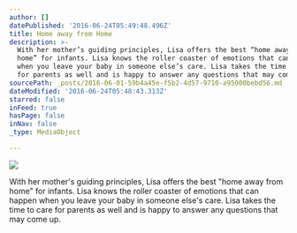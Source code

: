 ```yaml
---
author: []
datePublished: '2016-06-24T05:49:48.496Z'
title: Home away from Home
description: >-
  With her mother’s guiding principles, Lisa offers the best “home away from
  home” for infants. Lisa knows the roller coaster of emotions that can happen
  when you leave your baby in someone else’s care. Lisa takes the time to care
  for parents as well and is happy to answer any questions that may come up.
sourcePath: _posts/2016-06-01-59b4a45e-f5b2-4d57-9710-a95000bebd56.md
dateModified: '2016-06-24T05:48:43.313Z'
starred: false
inFeed: true
hasPage: false
inNav: false
_type: MediaObject

---
```

![](https://the-grid-user-content.s3-us-west-2.amazonaws.com/e1eb9d4c-f6a5-4c77-a77e-f03c8c8435ff.jpg)

With her mother's guiding principles, Lisa offers the best "home away from home" for infants. Lisa knows the roller coaster of emotions that can happen when you leave your baby in someone else's care. Lisa takes the time to care for parents as well and is happy to answer any questions that may come up.
